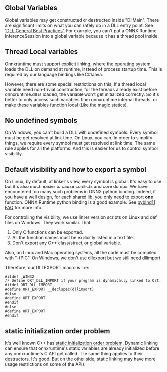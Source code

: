 ## Global Variables
Global variables may get constructed or destructed inside "DllMain". There are significant limits on what you can safely do in a DLL entry point. See ['DLL General Best Practices'](https://docs.microsoft.com/en-us/windows/desktop/dlls/dynamic-link-library-best-practices). For example, you can't put a ONNX Runtime InferenceSession into a global variable because it has a thread pool inside.

## Thread Local variables
Onnxruntime must support explicit linking, where the operating system loads the DLL on demand at runtime, instead of process startup time. This is required by our language bindings like C#/Java.

However, there are some special restrictions on this, If a thread local variable need non-trivial construction, for the threads already exist before onnxruntime.dll is loaded, the variable won't get initialized correctly. So it's better to only access such variables from onnxruntime internal threads, or make these variables function local (Like the magic statics).
 

## No undefined symbols
On Windows, you can't build a DLL with undefined symbols. Every symbol must be get resolved at link time. On Linux, you can.
In order to simplify things, we require every symbol must get resolved at link time. The same rule applies for all the platforms. And this is easier for us to control symbol visibility. 


## Default visibility and how to export a symbol
On Linux, by default, at linker's view, every symbol is global. It's easy to use but it's also much easier to cause conflicts and core dumps. We have encountered too many such problems in ONNX python binding. Indeed, if you have a well design, for each shared lib, you only need to export **one** function. ONNX Runtime python binding is a good example. See [pybind11 FAQ](https://github.com/pybind/pybind11/blob/master/docs/faq.rst#someclass-declared-with-greater-visibility-than-the-type-of-its-field-someclassmember--wattributes) for more info.

For controlling the visibility, we use linker version scripts on Linux and def files on Windows. They work similar. That:
1. Only C functions can be exported. 
2. All the function names must be explicitly listed in a text file.
3. Don't export any C++ class/struct, or global variable.

Also, on Linux and Mac operating systems, all the code must be compiled with "-fPIC". 
On Windows, we don't use dllexport but we still need dllimport.

Therefore, our DLLEXPORT macro is like:
```
#ifdef _WIN32
// Define ORT_DLL_IMPORT if your program is dynamically linked to Ort.
#ifdef ORT_DLL_IMPORT
#define ORT_EXPORT __declspec(dllimport)
#else
#define ORT_EXPORT
#endif
#else
#define ORT_EXPORT
#endif
```

## static initialization order problem
It's well known C++ has [static initialization order problem](https://isocpp.org/wiki/faq/ctors#static-init-order). Dynamic linking can ensure that onnxruntime's static variables are already initialized before any onnxruntime's C API get called. The same thing applies to their destructors. It's good. But on the other side, static linking may have more usage restrictions on some of the APIs. 



